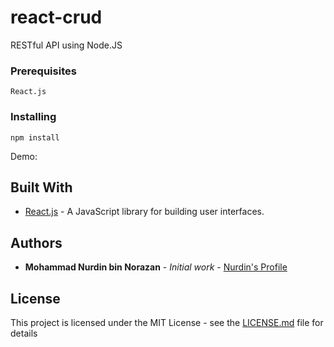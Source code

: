 # react-crud

RESTful API using Node.JS

### Prerequisites

```
React.js
```

### Installing

```
npm install
```

Demo: 

## Built With

* [React.js](https://reactjs.org/) - A JavaScript library for building user interfaces.

## Authors

* **Mohammad Nurdin bin Norazan** - *Initial work* - [Nurdin's Profile](http://www.revivalx.com/my/)

## License

This project is licensed under the MIT License - see the [LICENSE.md](LICENSE.md) file for details
